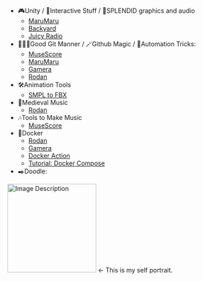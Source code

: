 <!--
**softcat477/softcat477** is a ✨ _special_ ✨ repository because its `README.md` (this file) appears on your GitHub profile.

Here are some ideas to get you started:

- 🔭 I’m currently working on ...
- 🌱 I’m currently learning ...
- 👯 I’m looking to collaborate on ...
- 🤔 I’m looking for help with ...
- 💬 Ask me about ...
- 📫 How to reach me: ...
- 😄 Pronouns: ...
- ⚡ Fun fact: ...
-->

- 🎮Unity / 🤖Interactive Stuff / 🌸SPLENDID graphics and audio
  - [MaruMaru](https://github.com/softcat477/Balls)
  - [Backyard](https://github.com/softcat477/Backyard)
  - [Juicy Radio](https://github.com/softcat477/Juicy-Radio)
- 👨🏼‍💻Good Git Manner / 🪄Github Magic / 👾Automation Tricks:
  - [MuseScore](https://github.com/musescore/MuseScore/pulls/softcat477)
  - [MaruMaru](https://github.com/softcat477/Balls)
  - [Gamera](https://github.com/DDMAL/gamera4-rodan)
  - [Rodan](https://github.com/DDMAL/Rodan)
- 🛠Animation Tools
  - [SMPL to FBX](https://github.com/softcat477/SMPL-to-FBX)
- 🕍Medieval Music
  - [Rodan](https://github.com/DDMAL/Rodan)
- 🎶Tools to Make Music
  - [MuseScore](https://github.com/musescore/MuseScore/pulls/softcat477)
- 🐳Docker
  - [Rodan](https://github.com/DDMAL/Rodan)
  - [Gamera](https://github.com/DDMAL/gamera4-rodan)
  - [Docker Action](https://github.com/softcat477/hello-world-docker-action)
  - [Tutorial: Docker Compose](https://github.com/softcat477/Simple-Docker-Compose)
- ✒️Doodle:
<img src="https://github.com/softcat477/softcat477/assets/25975988/ba50373b-aa9d-40c5-b441-8af84151233c" alt="Image Description" width="200">
← This is my self portrait.





